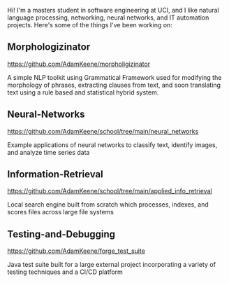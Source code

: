 Hi! I'm a masters student in software engineering at UCI, and I like natural language processing, networking, neural networks, and IT automation projects. Here's some of the things I've been working on:

## Morphologizinator

https://github.com/AdamKeene/morpholigizinator

A simple NLP toolkit using Grammatical Framework used for modifying the morphology of phrases, extracting clauses from text, and soon translating text using a rule based and statistical hybrid system.

## Neural-Networks

https://github.com/AdamKeene/school/tree/main/neural_networks

Example applications of neural networks to classify text, identify images, and analyze time series data

## Information-Retrieval

https://github.com/AdamKeene/school/tree/main/applied_info_retrieval

Local search engine built from scratch which processes, indexes, and scores files across large file systems

## Testing-and-Debugging

https://github.com/AdamKeene/forge_test_suite

Java test suite built for a large external project incorporating a variety of testing techniques and a CI/CD platform

